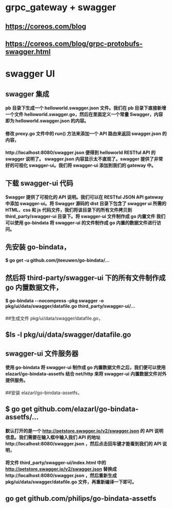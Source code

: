
# grpc_gateway + swagger


## https://coreos.com/blog
## https://coreos.com/blog/grpc-protobufs-swagger.html

# swagger UI
## swagger 集成
 #### pb 目录下生成一个 helloworld.swagger.json 文件。我们在 pb 目录下直接新增一个文件 helloworld.swagger.go，然后在里面定义一个常量 Swagger，内容即为 helloworld.swagger.json 的内容。
 #### 修改 proxy.go 文件中的 run() 方法来添加一个 API 路由来返回 swagger.json 的内容，
 ####  http://localhost:8080/swagger.json 便得到 helloworld RESTful API 的 swagger 说明了。 swagger.json 内容显示太不直观了。swagger 提供了非常好的可视化 swagger-ui。我们将 swagger-ui 添加到我们的 gateway 中。

## 下载 swagger-ui 代码

 #### Swagger 提供了可视化的 API 说明。我们可以在 RESTful JSON API gateway 中添加 swagger-ui。将 Swagger 源码的 dist 目录下包含了 swagger ui 所需的 HTML、css 和 js 代码文件，我们将该目录下的所有文件拷贝到 third_party/swagger-ui 目录下。将 swagger-ui 文件制作成 go 内置文件 我们可以使用 go-bindata 将 swagger-ui 的文件制作成 go 内置的数据文件进行访问。

## 先安装 go-bindata，

 #### $ go get -u github.com/jteeuwen/go-bindata/...
## 然后将 third-party/swagger-ui 下的所有文件制作成 go 内置数据文件，

 #### $ go-bindata --nocompress -pkg swagger -o pkg/ui/data/swagger/datafile.go third_party/swagger-ui/...
##生成文件 pkg/ui/data/swagger/datafile.go，

## $ls -l pkg/ui/data/swagger/datafile.go 
## swagger-ui 文件服务器

 #### 使用 go-bindata 将 swagger-ui 制作成 go 内置数据文件之后，我们便可以使用 elazarl/go-bindata-assetfs 结合 net/http 来将 swagger-ui 内置数据文件对外提供服务。

##安装 elazarl/go-bindata-assetfs，

## $ go get github.com/elazarl/go-bindata-assetfs/...
#### 默认打开的是一个 http://petstore.swagger.io/v2/swagger.json 的 API 说明信息。我们需要在输入框中输入我们 API 的地址 http://localhost:8080/swagger.json ，然后点击回车键才能看到我们的 API 说明，
#### 将文件 third_party/swagger-ui/index.html 中的 http://petstore.swagger.io/v2/swagger.json 替换成 http://localhost:8080/swagger.json ，然后重新生成 pkg/ui/data/swagger/datafile.go 文件，再重新编译一下即可。

## go get github.com/philips/go-bindata-assetfs

